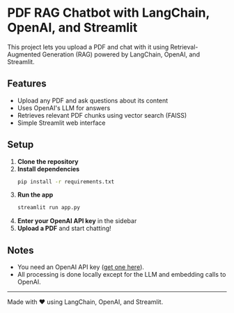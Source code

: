 # PDF RAG Chatbot with LangChain, OpenAI, and Streamlit

This project lets you upload a PDF and chat with it using Retrieval-Augmented Generation (RAG) powered by LangChain, OpenAI, and Streamlit.

## Features
- Upload any PDF and ask questions about its content
- Uses OpenAI's LLM for answers
- Retrieves relevant PDF chunks using vector search (FAISS)
- Simple Streamlit web interface

## Setup

1. **Clone the repository**
2. **Install dependencies**
   ```bash
   pip install -r requirements.txt
   ```
3. **Run the app**
   ```bash
   streamlit run app.py
   ```
4. **Enter your OpenAI API key** in the sidebar
5. **Upload a PDF** and start chatting!

## Notes
- You need an OpenAI API key ([get one here](https://platform.openai.com/account/api-keys)).
- All processing is done locally except for the LLM and embedding calls to OpenAI.

---

Made with ❤️ using LangChain, OpenAI, and Streamlit. 